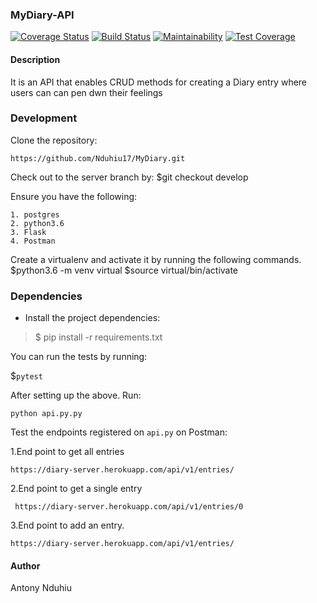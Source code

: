 ### MyDiary-API

[![Coverage Status](https://coveralls.io/repos/github/Nduhiu17/MyDiary/badge.svg?branch=master)](https://coveralls.io/github/Nduhiu17/MyDiary?branch=master)
[![Build Status](https://travis-ci.org/travis-ci/travis-web.svg?branch=master)](https://travis-ci.org/travis-ci/travis-web)
[![Maintainability](https://api.codeclimate.com/v1/badges/a99a88d28ad37a79dbf6/maintainability)](https://codeclimate.com/github/codeclimate/codeclimate/maintainability)
[![Test Coverage](https://api.codeclimate.com/v1/badges/a99a88d28ad37a79dbf6/test_coverage)](https://codeclimate.com/github/codeclimate/codeclimate/test_coverage)


#### Description
It is an API that enables CRUD methods for creating a Diary entry where users can can pen dwn their feelings
### Development

Clone the repository: 

```https://github.com/Nduhiu17/MyDiary.git```

Check out to the server branch by:
$git checkout develop

Ensure you have the following:

```
1. postgres
2. python3.6
3. Flask
4. Postman
```

Create a virtualenv and activate it by running the following commands.
$python3.6 -m venv virtual
$source virtual/bin/activate

### Dependencies
- Install the project dependencies:
> $ pip install -r requirements.txt

You can run the tests by running:

$```pytest```

After setting up the above. Run:

```python api.py.py```

Test the endpoints registered on `api.py` on Postman:

1.End point to get all entries

  ```https://diary-server.herokuapp.com/api/v1/entries/```

2.End point to get a single entry
 
 ``` https://diary-server.herokuapp.com/api/v1/entries/0```

3.End point to add an entry.

  ```https://diary-server.herokuapp.com/api/v1/entries/```
#### Author

Antony Nduhiu

